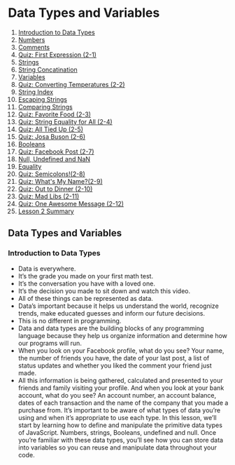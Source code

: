 # Data Types and Variables

1. [Introduction to Data Types](#introduction-to-data-types)
2. [Numbers](#numbers)
3. [Comments](#comments)
4. [Quiz: First Expression (2-1)](#quiz-first-expression-2-1)
5. [Strings](#strings)
6. [String Concatination](#string-concatination)
7. [Variables](#variables)
8. [Quiz: Converting Temperatures (2-2)](#quiz-converting-temperatures-2-2)
9. [String Index](#string-index)
10. [Escaping Strings](#escaping-strings)
11. [Comparing Strings](#comparing-strings)
12. [Quiz: Favorite Food (2-3)](#quiz-favorite-food-2-3)
13. [Quiz: String Equality for All (2-4)](#quiz-string-equality-for-all-2-4)
14. [Quiz: All Tied Up (2-5)](#quiz-all-tied-up-2-5)
15. [Quiz: Josa Buson (2-6)](#quiz-josa-buson-2-6)
16. [Booleans](#booleans)
17. [Quiz: Facebook Post (2-7)](#quiz-facebook-post)
18. [Null, Undefined and NaN](#null-undefined-and-nan)
19. [Equality](#equality)
20. [Quiz: Semicolons!(2-8)](#quiz-semicolons-2-8)
21. [Quiz: What's My Name?(2-9)](#quiz-whats-my-name-2-9)
22. [Quiz: Out to Dinner (2-10)](#quiz-out-to-dinner-2-10)
23. [Quiz: Mad Libs (2-11)](#quiz-mad-libs-2-11)
24. [Quiz: One Awesome Message (2-12)](#quiz-one-awesome-message-2-12)
25. [Lesson 2 Summary](#lesson-2-summary)

## Data Types and Variables
### Introduction to Data Types
- Data is everywhere. 
- It’s the grade you made on your first math test. 
- It’s the conversation you have with a loved one. 
- It’s the decision you made to sit down and watch this video. 
- All of these things can be represented as data.
- Data’s important because it helps us understand the world, recognize trends, make educated guesses and inform our future decisions.
- This is no different in programming. 
- Data and data types are the building blocks of any programming language because they help us organize information and determine how our programs will run. 
- When you look on your Facebook profile, what do you see? Your name, the number of friends you have, the date of your last post, a list of status updates and whether you liked the comment your friend just made. 
- All this information is being gathered, calculated and presented to your friends and family visiting your profile. And when you look at your bank account, what do you see? An account number, an account balance, dates of each transaction and the name of the company that you made a purchase from. It’s important to be aware of what types of data you’re using and when it’s appropriate to use each type. In this lesson, we’ll start by learning how to define and manipulate the primitive data types of JavaScript. Numbers, strings, Booleans, undefined and null. Once you’re familiar with these data types, you’ll see how you can store data into variables so you can reuse and manipulate data throughout your code.
